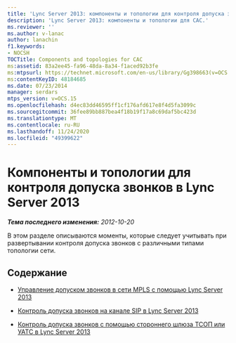 ```yaml
---
title: 'Lync Server 2013: компоненты и топологии для контроля допуска звонков'
description: 'Lync Server 2013: компоненты и топологии для CAC.'
ms.reviewer: ''
ms.author: v-lanac
author: lanachin
f1.keywords:
- NOCSH
TOCTitle: Components and topologies for CAC
ms:assetid: 83a2ee45-fa96-48da-8a34-f1aced92b3fe
ms:mtpsurl: https://technet.microsoft.com/en-us/library/Gg398663(v=OCS.15)
ms:contentKeyID: 48184685
ms.date: 07/23/2014
manager: serdars
mtps_version: v=OCS.15
ms.openlocfilehash: d4ec83dd46595ff1cf176afd617e8f4d5fa3099c
ms.sourcegitcommit: 36fee89bb887bea4f18b19f17a8c69daf5bc423d
ms.translationtype: MT
ms.contentlocale: ru-RU
ms.lasthandoff: 11/24/2020
ms.locfileid: "49399622"
---
```

# <a name="components-and-topologies-for-cac-in-lync-server-2013"></a>Компоненты и топологии для контроля допуска звонков в Lync Server 2013

<div data-xmlns="http://www.w3.org/1999/xhtml">

<div class="topic" data-xmlns="http://www.w3.org/1999/xhtml" data-msxsl="urn:schemas-microsoft-com:xslt" data-cs="https://msdn.microsoft.com/">

<div data-asp="https://msdn2.microsoft.com/asp">



</div>

<div id="mainSection">

<div id="mainBody">

<span> </span>

_**Тема последнего изменения:** 2012-10-20_

В этом разделе описываются моменты, которые следует учитывать при развертывании контроля допуска звонков с различными типами топологии сети.

<div>

## <a name="in-this-section"></a>Содержание

  - [Управление допуском звонков в сети MPLS с помощью Lync Server 2013](lync-server-2013-call-admission-control-on-an-mpls-network.md)

  - [Контроль допуска звонков на канале SIP в Lync Server 2013](lync-server-2013-call-admission-control-on-a-sip-trunk.md)

  - [Контроль допуска звонков с помощью стороннего шлюза ТСОП или УАТС в Lync Server 2013](lync-server-2013-call-admission-control-with-a-third-party-pstn-gateway-or-pbx.md)

</div>

</div>

<span> </span>

</div>

</div>

</div>

